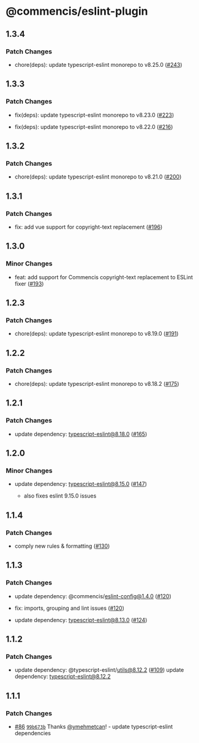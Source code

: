 # @commencis/eslint-plugin

## 1.3.4

### Patch Changes

- chore(deps): update typescript-eslint monorepo to v8.25.0 ([#243](https://github.com/Commencis/js-toolkit/pull/243))

## 1.3.3

### Patch Changes

- fix(deps): update typescript-eslint monorepo to v8.23.0 ([#223](https://github.com/Commencis/js-toolkit/pull/223))

- fix(deps): update typescript-eslint monorepo to v8.22.0 ([#216](https://github.com/Commencis/js-toolkit/pull/216))

## 1.3.2

### Patch Changes

- chore(deps): update typescript-eslint monorepo to v8.21.0 ([#200](https://github.com/Commencis/js-toolkit/pull/200))

## 1.3.1

### Patch Changes

- fix: add vue support for copyright-text replacement ([#196](https://github.com/Commencis/js-toolkit/pull/196))

## 1.3.0

### Minor Changes

- feat: add support for Commencis copyright-text replacement to ESLint fixer ([#193](https://github.com/Commencis/js-toolkit/pull/193))

## 1.2.3

### Patch Changes

- chore(deps): update typescript-eslint monorepo to v8.19.0 ([#191](https://github.com/Commencis/js-toolkit/pull/191))

## 1.2.2

### Patch Changes

- chore(deps): update typescript-eslint monorepo to v8.18.2 ([#175](https://github.com/Commencis/js-toolkit/pull/175))

## 1.2.1

### Patch Changes

- update dependency: typescript-eslint@8.18.0 ([#165](https://github.com/Commencis/js-toolkit/pull/165))

## 1.2.0

### Minor Changes

- update dependency: typescript-eslint@8.15.0 ([#147](https://github.com/Commencis/js-toolkit/pull/147))

  - also fixes eslint 9.15.0 issues

## 1.1.4

### Patch Changes

- comply new rules & formatting ([#130](https://github.com/Commencis/js-toolkit/pull/130))

## 1.1.3

### Patch Changes

- update dependency: @commencis/eslint-config@1.4.0 ([#120](https://github.com/Commencis/js-toolkit/pull/120))

- fix: imports, grouping and lint issues ([#120](https://github.com/Commencis/js-toolkit/pull/120))

- update dependency: typescript-eslint@8.13.0 ([#124](https://github.com/Commencis/js-toolkit/pull/124))

## 1.1.2

### Patch Changes

- update dependency: @typescript-eslint/utils@8.12.2 ([#109](https://github.com/Commencis/js-toolkit/pull/109))
  update dependency: typescript-eslint@8.12.2

## 1.1.1

### Patch Changes

- [#86](https://github.com/Commencis/js-toolkit/pull/86) [`99b673b`](https://github.com/Commencis/js-toolkit/commit/99b673b155a2bff35fbacd6e13b11db18ea7cce8) Thanks [@ymehmetcan](https://github.com/ymehmetcan)! - update typescript-eslint dependencies
